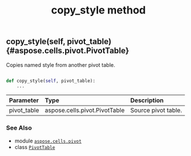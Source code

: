 ﻿---
title: copy_style method
second_title: Aspose.Cells for Python via .NET API References
description: 
type: docs
weight: 80
url: /aspose.cells.pivot/pivottable/copy_style/
is_root: false
---

## copy_style(self, pivot_table) {#aspose.cells.pivot.PivotTable}

Copies named style from another pivot table.



```python

def copy_style(self, pivot_table):
    ...
```


| Parameter | Type | Description |
| :- | :- | :- |
| pivot_table | aspose.cells.pivot.PivotTable | Source pivot table. |



### See Also
* module [`aspose.cells.pivot`](../../)
* class [`PivotTable`](/cells/python-net/aspose.cells.pivot/pivottable)
